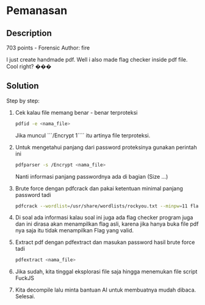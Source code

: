# Pemanasan
## Description
703 points - Forensic
Author: fire

I just create handmade pdf. Well i also made flag checker inside pdf file. Cool right? ���

## Solution

Step by step:
1. Cek kalau file memang benar - benar terproteksi
   ```bash
   pdfid -e <nama_file>
   ```
   Jika muncul ```/Encrypt 1```` itu artinya file terproteksi.

2. Untuk mengetahui panjang dari password proteksinya gunakan perintah ini

   ```bash
   pdfparser -s /Encrypt <nama_file>
   ```
   Nanti informasi panjang passwordnya ada di bagian (Size ...)

3. Brute force dengan pdfcrack dan pakai ketentuan minimal panjang password tadi

   ```bash
   pdfcrack --wordlist=/usr/share/wordlists/rockyou.txt --minpw=11 flag_protected.pdf
   ```

4. Di soal ada informasi kalau soal ini juga ada flag checker program juga dan ini dirasa akan menampilkan flag asli, karena jika hanya buka file pdf nya saja itu tidak menampilkan Flag yang valid.

5. Extract pdf dengan pdfextract dan masukan password hasil brute force tadi
   ```bash
   pdfextract <nama_file>
   ```
6. Jika sudah, kita tinggal eksplorasi file saja hingga menemukan file script FuckJS

7. Kita decompile lalu minta bantuan AI untuk membuatnya mudah dibaca. Selesai.
